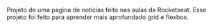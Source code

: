 Projeto de uma pagina de noticias feito nas aulas da Rocketseat.
Esse projeto foi feito para aprender mais aprofundado grid e flexbox.
